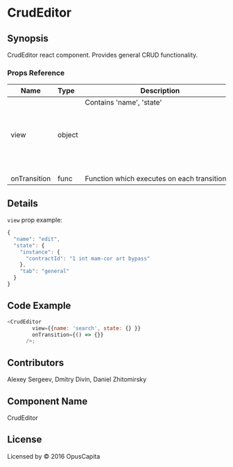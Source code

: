 # CrudEditor

## Synopsis

CrudEditor react component. Provides general CRUD functionality.

### Props Reference

| Name                           | Type                     | Description                                                                                             |
| ------------------------------ | :----------------------  | -----------------------------------------------------------                                             |
| view                           | object                   | Contains 'name'<string>, 'state'<object>                                                                |
| onTransition                   | func                     | Function which executes on each transition                                                              |

## Details

`view` prop example:

```js
{
  "name": "edit",
  "state": {
    "instance": {
      "contractId": "1 int mam-cor art bypass"
    },
    "tab": "general"
  }
}
```

## Code Example

```js
<CrudEditor
        view={{name: 'search', state: {} }}
        onTransition={() => {}}
      />;
```

## Contributors

Alexey Sergeev, Dmitry Divin, Daniel Zhitomirsky

## Component Name

CrudEditor

## License

Licensed by © 2016 OpusCapita